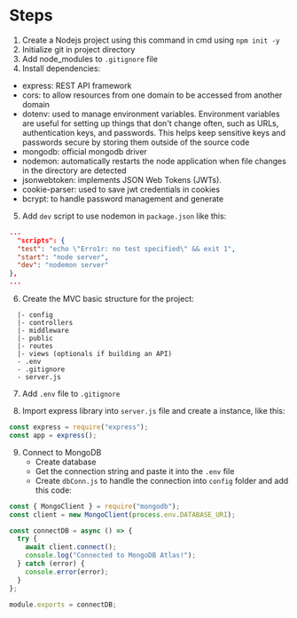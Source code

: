 # Steps

1. Create a Nodejs project using this command in cmd using `npm init -y`
2. Initialize git in project directory
3. Add node_modules to `.gitignore` file
4. Install dependencies:

- express: REST API framework
- cors: to allow resources from one domain to be accessed from another domain
- dotenv: used to manage environment variables. Environment variables are useful for setting up things that don't change often, such as URLs, authentication keys, and passwords. This helps keep sensitive keys and passwords secure by storing them outside of the source code
- mongodb: official mongodb driver
- nodemon: automatically restarts the node application when file changes in the directory are detected
- jsonwebtoken: implements JSON Web Tokens (JWTs).
- cookie-parser: used to save jwt credentials in cookies
- bcrypt: to handle password management and generate

5. Add `dev` script to use nodemon in `package.json` like this:

```json
...
  "scripts": {
  "test": "echo \"Erro1r: no test specified\" && exit 1",
  "start": "node server",
  "dev": "nodemon server"
},
...
```

6. Create the MVC basic structure for the project:

```code
  |- config
  |- controllers
  |- middleware
  |- public
  |- routes
  |- views (optionals if building an API)
  - .env
  - .gitignore
  - server.js
```

7. Add `.env` file to `.gitignore`

8. Import express library into `server.js` file and create a instance, like this:

```javascript
const express = require("express");
const app = express();
```

9. Connect to MongoDB
   - Create database
   - Get the connection string and paste it into the `.env` file
   - Create `dbConn.js` to handle the connection into `config` folder and add this code:

```javascript
const { MongoClient } = require("mongodb");
const client = new MongoClient(process.env.DATABASE_URI);

const connectDB = async () => {
  try {
    await client.connect();
    console.log("Connected to MongoDB Atlas!");
  } catch (error) {
    console.error(error);
  }
};

module.exports = connectDB;
```
